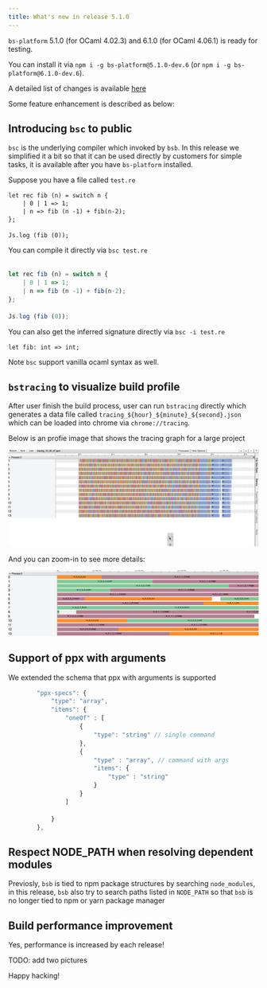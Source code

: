 ```yaml
---
title: What's new in release 5.1.0 
---
```


`bs-platform` 5.1.0 (for OCaml 4.02.3) and 6.1.0 (for OCaml 4.06.1) is ready for testing.

You can install it via `npm i -g bs-platform@5.1.0-dev.6` (or `npm i -g bs-platform@6.1.0-dev.6`).

A detailed list of changes is available [here](https://github.com/BuckleScript/bucklescript/blob/master/Changes.md#510)


Some feature enhancement is described as below:

## Introducing `bsc` to public 

`bsc` is the underlying compiler which invoked by `bsb`. In this release we simplified it a bit so that it can be used directly by customers for simple tasks, it is available after you have `bs-platform` installed.

Suppose you have a file called `test.re`
```reasonml
let rec fib (n) = switch n {
    | 0 | 1 => 1;
    | n => fib (n -1) + fib(n-2);
};

Js.log (fib (0));
```
You can compile it directly via `bsc test.re`
```js

let rec fib (n) = switch n {
    | 0 | 1 => 1;
    | n => fib (n -1) + fib(n-2);
};

Js.log (fib (0));
```
You can also get the inferred signature directly via `bsc -i test.re`
```reasonml
let fib: int => int;
```
Note `bsc` support vanilla ocaml syntax as well.

## `bstracing` to visualize build profile

After user finish the build process, user can run `bstracing` directly which generates a data file called `tracing_${hour}_${minute}_${second}.json ` which can be loaded into chrome via `chrome://tracing`.

Below is an profie image that shows the tracing graph for a large project

 <img src="/img/profile-1.png">

 And you can zoom-in to see more details:

<img src="/img/profile-2.png">


## Support of ppx with arguments

We extended the schema that ppx with arguments is supported

```js
        "ppx-specs": {
            "type": "array",
            "items": {
                "oneOf" : [
                    {
                        "type": "string" // single command
                    },
                    {
                        "type" : "array", // command with args
                        "items": {
                            "type" : "string" 
                        }
                    }
                ]

            }
        },
```

## Respect NODE_PATH when resolving dependent modules

Previosly, `bsb` is tied to npm package structures by searching `node_modules`, in this release, `bsb` also try to search paths listed in `NODE_PATH` so that `bsb` is no longer tied to npm or yarn package manager

## Build performance improvement

Yes, performance is increased by each release!

TODO: add two pictures


Happy hacking!
